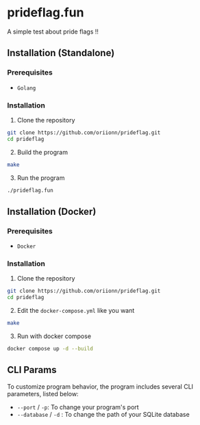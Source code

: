 # prideflag.fun
A simple test about pride flags !!

## Installation (Standalone)
### Prerequisites
- `Golang`

### Installation
1. Clone the repository
```sh
git clone https://github.com/oriionn/prideflag.git
cd prideflag
```

2. Build the program
```sh
make
```

3. Run the program
```sh
./prideflag.fun
```

## Installation (Docker)
### Prerequisites
- `Docker`

### Installation
1. Clone the repository
```sh
git clone https://github.com/oriionn/prideflag.git
cd prideflag
```

2. Edit the `docker-compose.yml` like you want
```sh
make
```

3. Run with docker compose
```sh
docker compose up -d --build
```

## CLI Params
To customize program behavior, the program includes several CLI parameters, listed below:
- `--port` / `-p`: To change your program's port
- `--database` / `-d` : To change the path of your SQLite database
